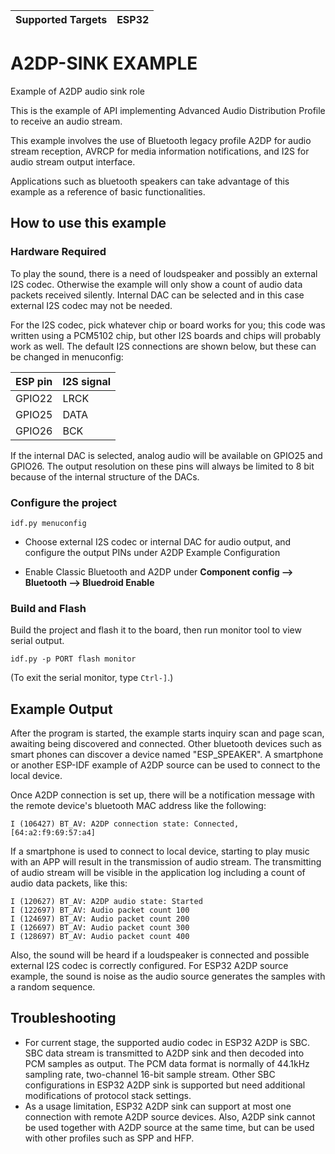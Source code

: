 | Supported Targets | ESP32 |
| ----------------- | ----- |

A2DP-SINK EXAMPLE
======================

Example of A2DP audio sink role

This is the example of API implementing Advanced Audio Distribution Profile to receive an audio stream.

This example involves the use of Bluetooth legacy profile A2DP for audio stream reception, AVRCP for media information notifications, and I2S for audio stream output interface.

Applications such as bluetooth speakers can take advantage of this example as a reference of basic functionalities.

## How to use this example

### Hardware Required

To play the sound, there is a need of loudspeaker and possibly an external I2S codec. Otherwise the example will only show a count of audio data packets received silently. Internal DAC can be selected and in this case external I2S codec may not be needed.

For the I2S codec, pick whatever chip or board works for you; this code was written using a PCM5102 chip, but other I2S boards and chips will probably work as well. The default I2S connections are shown below, but these can be changed in menuconfig:

| ESP pin   | I2S signal   |
| :-------- | :----------- |
| GPIO22    | LRCK         |
| GPIO25    | DATA         |
| GPIO26    | BCK          |

If the internal DAC is selected, analog audio will be available on GPIO25 and GPIO26. The output resolution on these pins will always be limited to 8 bit because of the internal structure of the DACs.

### Configure the project

```
idf.py menuconfig
```

* Choose external I2S codec or internal DAC for audio output, and configure the output PINs under A2DP Example Configuration

* Enable Classic Bluetooth and A2DP under **Component config --> Bluetooth --> Bluedroid Enable**

### Build and Flash

Build the project and flash it to the board, then run monitor tool to view serial output.

```
idf.py -p PORT flash monitor
```

(To exit the serial monitor, type ``Ctrl-]``.)

## Example Output

After the program is started, the example starts inquiry scan and page scan, awaiting being discovered and connected. Other bluetooth devices such as smart phones can discover a device named "ESP_SPEAKER". A smartphone or another ESP-IDF example of A2DP source can be used to connect to the local device.

Once A2DP connection is set up, there will be a notification message with the remote device's bluetooth MAC address like the following:

```
I (106427) BT_AV: A2DP connection state: Connected, [64:a2:f9:69:57:a4]
```

If a smartphone is used to connect to local device, starting to play music with an APP will result in the transmission of audio stream. The transmitting of audio stream will be visible in the application log including a count of audio data packets, like this:

```
I (120627) BT_AV: A2DP audio state: Started
I (122697) BT_AV: Audio packet count 100
I (124697) BT_AV: Audio packet count 200
I (126697) BT_AV: Audio packet count 300
I (128697) BT_AV: Audio packet count 400

```

Also, the sound will be heard if a loudspeaker is connected and possible external I2S codec is correctly configured. For ESP32 A2DP source example, the sound is noise as the audio source generates the samples with a random sequence.

## Troubleshooting
* For current stage, the supported audio codec in ESP32 A2DP is SBC. SBC data stream is transmitted to A2DP sink and then decoded into PCM samples as output. The PCM data format is normally of 44.1kHz sampling rate, two-channel 16-bit sample stream. Other SBC configurations in ESP32 A2DP sink is supported but need additional modifications of protocol stack settings.
* As a usage limitation, ESP32 A2DP sink can support at most one connection with remote A2DP source devices. Also, A2DP sink cannot be used together with A2DP source at the same time, but can be used with other profiles such as SPP and HFP.

